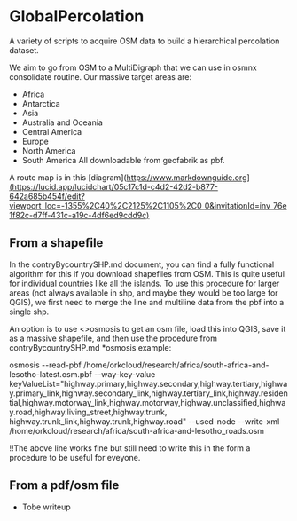 # GlobalPercolation
A variety of scripts to acquire OSM data to build a hierarchical percolation dataset.

We aim to go from OSM to a MultiDigraph that we can use in osmnx consolidate routine. Our massive target areas are:
* Africa 	
* Antarctica 	
* Asia 	
* Australia and Oceania 
* Central America 	
* Europe 
* North America 	
* South America
All downloadable from geofabrik as pbf.

A route map is in this [diagram](https://www.markdownguide.org](https://lucid.app/lucidchart/05c17c1d-c4d2-42d2-b877-642a685b454f/edit?viewport_loc=-1355%2C40%2C2125%2C1105%2C0_0&invitationId=inv_76e1f82c-d7ff-431c-a19c-4df6ed9cdd9c)


## From a shapefile
In the contryBycountrySHP.md document, you can find a fully functional algorithm for this if you download shapefiles from OSM. This is quite useful for individual countries like all the islands.
To use this procedure for larger areas (not always available in shp, and maybe they would be too large for QGIS), we first need to merge the line and multiline data from the pbf into a single shp. 

An option is to use <>osmosis to get an osm file, load this into QGIS, save it as a massive shapefile, and then use the procedure from contryBycountrySHP.md
*osmosis example:

osmosis --read-pbf /home/orkcloud/research/africa/south-africa-and-lesotho-latest.osm.pbf --way-key-value keyValueList="highway.primary,highway.secondary,highway.tertiary,highway.primary_link,highway.secondary_link,highway.tertiary_link,highway.residential,highway.motorway_link,highway.motorway,highway.unclassified,highway.road,highway.living_street,highway.trunk, highway.trunk_link,highway.trunk,highway.road" --used-node --write-xml /home/orkcloud/research/africa/south-africa-and-lesotho_roads.osm

!!The above line works fine but still need to write this in the form a procedure to be useful for eveyone.

## From a pdf/osm file
 - Tobe writeup



